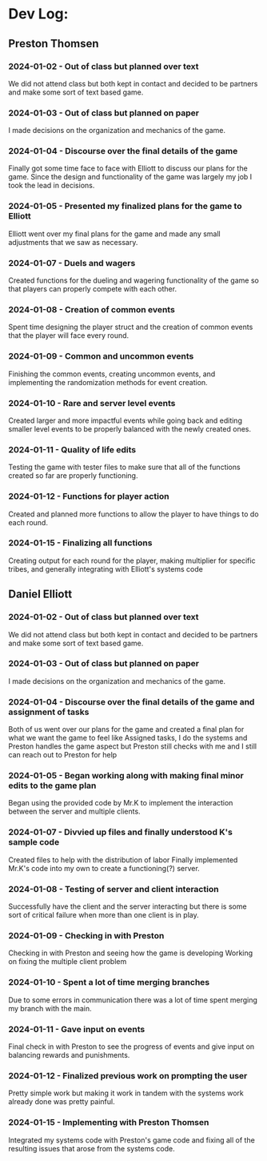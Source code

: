# Dev Log:

## Preston Thomsen

### 2024-01-02 - Out of class but planned over text
We did not attend class but both kept in contact and decided to be partners and make some sort of text based game.

### 2024-01-03 - Out of class but planned on paper
I made decisions on the organization and mechanics of the game.

### 2024-01-04 - Discourse over the final details of the game
Finally got some time face to face with Elliott to discuss our plans for the game.
Since the design and functionality of the game was largely my job I took the lead in decisions.

### 2024-01-05 - Presented my finalized plans for the game to Elliott
Elliott went over my final plans for the game and made any small adjustments that we saw as necessary.

### 2024-01-07 - Duels and wagers
Created functions for the dueling and wagering functionality of the game so that players can properly compete with each other.

### 2024-01-08 - Creation of common events
Spent time designing the player struct and the creation of common events that the player will face every round.

### 2024-01-09 - Common and uncommon events
Finishing the common events, creating uncommon events, and implementing the randomization methods for event creation.

### 2024-01-10 - Rare and server level events
Created larger and more impactful events while going back and editing smaller level events to be properly balanced with the newly created ones.

### 2024-01-11 - Quality of life edits
Testing the game with tester files to make sure that all of the functions created so far are properly functioning.

### 2024-01-12 - Functions for player action
Created and planned more functions to allow the player to have things to do each round.

### 2024-01-15 - Finalizing all functions
Creating output for each round for the player, making multiplier for specific tribes, and generally integrating with Elliott's systems code

## Daniel Elliott

### 2024-01-02 - Out of class but planned over text
We did not attend class but both kept in contact and decided to be partners and make some sort of text based game.

### 2024-01-03 - Out of class but planned on paper
I made decisions on the organization and mechanics of the game.

### 2024-01-04 - Discourse over the final details of the game and assignment of tasks
Both of us went over our plans for the game and created a final plan for what we want the game to feel like
Assigned tasks, I do the systems and Preston handles the game aspect but Preston still checks with me and I still can reach out to Preston for help

### 2024-01-05 - Began working along with making final minor edits to the game plan
Began using the provided code by Mr.K to implement the interaction between the server and multiple clients.

### 2024-01-07 - Divvied up files and finally understood K's sample code
Created files to help with the distribution of labor
Finally implemented Mr.K's code into my own to create a functioning(?) server.

### 2024-01-08 - Testing of server and client interaction
Successfully have the client and the server interacting but there is some sort of critical failure when more than one client is in play.

### 2024-01-09 - Checking in with Preston
Checking in with Preston and seeing how the game is developing
Working on fixing the multiple client problem

### 2024-01-10 - Spent a lot of time merging branches
Due to some errors in communication there was a lot of time spent merging my branch with the main.

### 2024-01-11 - Gave input on events
Final check in with Preston to see the progress of events and give input on balancing rewards and punishments.

### 2024-01-12 - Finalized previous work on prompting the user
Pretty simple work but making it work in tandem with the systems work already done was pretty painful.

### 2024-01-15 - Implementing with Preston Thomsen
Integrated my systems code with Preston's game code and fixing all of the resulting issues that arose from the systems code.
